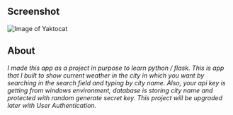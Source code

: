 ## Screenshot
![Image of Yaktocat](https://raw.githubusercontent.com/vukilis/WeatherApp/main/application/images/APP.png)


## About

_I made this app as a project in purpose to learn python / flask. This is app that I built to show current weather in the city in which you want by searching in the search field and typing by city name.
Also, your api key is getting from windows environment, database is storing city name and protected with random generate secret key.
This project will be upgraded later with User Authentication._
